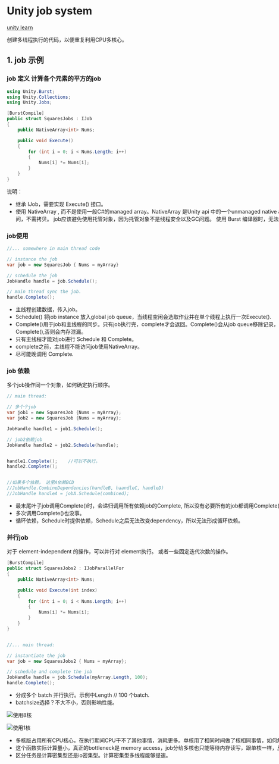 # Unity job system

 <div style="width: 1000px">

[unity learn](https://learn.unity.com/project/basics-dots-jobs-entities)

创建多线程执行的代码，以便重复利用CPU多核心。

## 1. job 示例

### job 定义 计算各个元素的平方的job

```csharp
using Unity.Burst;
using Unity.Collections;
using Unity.Jobs;

[BurstCompile]
public struct SquaresJobs : IJob
{
    public NativeArray<int> Nums;

    public void Execute()
    {
        for (int i = 0; i < Nums.Length; i++)
        {
            Nums[i] *= Nums[i];
        }
    }
}

```

说明：

- 继承 IJob，需要实现 Execute() 接口。
- 使用 NativeArray , 而不是使用一般C#的managed array。NativeArray 是Unity api 中的一个unmanaged native array, 线程安全，且jobs能与主线程共享访问，不需拷贝。
job应该避免使用托管对象，因为托管对象不是线程安全以及GC问题。 使用 Burst 编译器时，无法使用托管对象。

### job使用

```csharp
//... somewhere in main thread code

// instance the job
var job = new SquaresJob { Nums = myArray}

// schedule the job
JobHandle handle = job.Schedule();

// main thread sync the job.
handle.Complete();

```

- 主线程创建数据，传入job。
- Schedule() 将job instance 放入global job queue，当线程空闲会选取作业并在单个线程上执行一次Execute().
- Complete()用于job和主线程的同步。只有job执行完，complete才会返回。Complete()会从job queue移除记录，因此所有Schedule的job必须要Complete(),否则会内存泄漏。
- 只有主线程才能对job进行 Schedule 和 Complete。
- complete之前，主线程不能访问job使用NativeArray。
- 尽可能晚调用 Complete.

### job 依赖

多个job操作同一个对象，如何确定执行顺序。

```csharp
// main thread:

// 多个个job
var job1 = new SquaresJob {Nums = myArray};
var job2 = new SquaresJob {Nums = myArray};

JobHandle handle1 = job1.Schedule();

// job2依赖job
JobHandle handle2 = job2.Schedule(handle);


handle1.Complete();    //可以不执行。
handle2.Complete();


//如果多个依赖， 这里A依赖BCD
//JobHandle.CombineDependencies(handleB, haandleC, handleD)
//JobHandle handleA = jobA.Schedule(combined);

```

- 最末尾叶子job调用Complete()时，会递归调用所有依赖job的Complete, 所以没有必要所有的job都调用Complete()。
- 多次调用Complete()也没事。
- 循环依赖，Schedule时提供依赖，Schedule之后无法改变dependency，所以无法形成循环依赖。

### 并行job

对于 element-independent 的操作，可以并行对 element执行。 或者一些固定迭代次数的操作。

```csharp
[BurstCompile]
public struct SquaresJobs2 : IJobParallelFor
{
    public NativeArray<int> Nums;

    public void Execute(int index)
    {
        for (int i = 0; i < Nums.Length; i++)
        {
            Nums[i] *= Nums[i];
        }
    }
}


//... main thread:

// instantiate the job
var job = new SquaresJobs2 { Nums = myArray};

// schedule and complete the job
JobHandle handle = job.Schedule(myArray.Length, 100);
handle.Complete();

```

- 分成多个 batch 并行执行。示例中Length // 100 个batch.
- batchsize选择？不大不小，否则影响性能。

![使用8核](./pictures/1_jobs_1.png)

![使用1核](./pictures/1_jobs_2.png)

- 多核版占用所有CPU核心，在执行期间CPU干不了其他事情，消耗更多。单核用了相同时间做了核相同事情，如何解释？
- 这个函数实际计算量小，真正的bottleneck是 memory access，job分给多核也只能等待内存读写，跟单核一样，反而多占用了cpu时间。
- 区分任务是计算密集型还是io密集型。计算密集型多线程能够提速。
